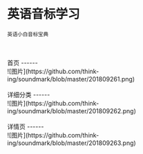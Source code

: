 # 英语音标学习
    英语小白音标宝典
</br>
</br>首页
------
</br>![图片](https://github.com/think-ing/soundmark/blob/master/201809261.png)
</br>
</br>详细分类
------
</br>![图片](https://github.com/think-ing/soundmark/blob/master/201809262.png)
</br>
</br>详情页
------
</br>![图片](https://github.com/think-ing/soundmark/blob/master/201809263.png)

